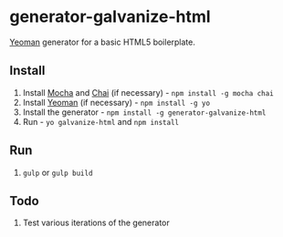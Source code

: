 # generator-galvanize-html

[Yeoman](http://yeoman.io) generator for a basic HTML5 boilerplate.

## Install

1. Install [Mocha](http://mochajs.org/) and [Chai](http://chaijs.com/) (if necessary) - `npm install -g mocha chai`
1. Install [Yeoman](http://yeoman.io) (if necessary) - `npm install -g yo`
1. Install the generator - `npm install -g generator-galvanize-html`
1. Run - `yo galvanize-html` and `npm install`

## Run

1. `gulp` or `gulp build`

## Todo

1. Test various iterations of the generator
